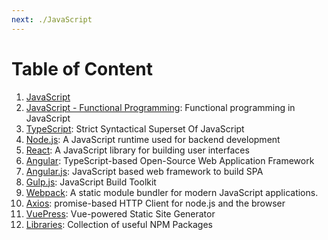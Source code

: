 ```yaml
---
next: ./JavaScript
---
```


# Table of Content

1. [JavaScript](./JavaScript)
2. [JavaScript - Functional Programming](./JavaScript_Functional_Programming): Functional programming in JavaScript
3. [TypeScript](./TypeScript/TypeScript): Strict Syntactical Superset Of JavaScript
4. [Node.js](./Node.js/Node.js): A JavaScript runtime used for backend development
5. [React](./React): A JavaScript library for building user interfaces
6. [Angular](./Angular/Angular): TypeScript-based Open-Source Web Application Framework
7. [Angular.js](./Angular.js/Angular.js): JavaScript based web framework to build SPA
8. [Gulp.js](./Tools/Gulp.js/Gulp.js): JavaScript Build Toolkit
9. [Webpack](./Tools/Webpack/Webpack): A static module bundler for modern JavaScript applications.
10. [Axios](./Libraries/Axios): promise-based HTTP Client for node.js and the browser
11. [VuePress](./Vue.js/VuePress): Vue-powered Static Site Generator
12. [Libraries](./Libraries): Collection of useful NPM Packages
